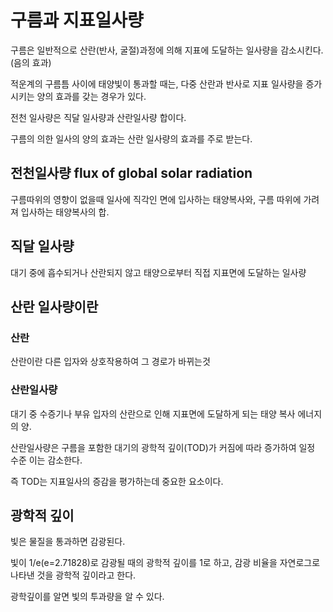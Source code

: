 # 구름과 지표일사량

구름은 일반적으로 산란(반사, 굴절)과정에 의해 지표에 도달하는 일사량을 감소시킨다.(음의 효과)

적운계의 구름틈 사이에 태양빛이 통과할 때는, 다중 산란과 반사로 지표 일사량을 증가시키는 양의 효과를 갖는 경우가 있다.

전천 일사량은 직달 일사량과 산란일사량 합이다. 

구름의 의한 일사의 양의 효과는 산란 일사량의 효과를 주로 받는다.


## 전천일사량 flux of global solar radiation
구름따위의 영향이 없을때 일사에 직각인 면에 입사하는 태양복사와, 구름 따위에 가려져 입사하는 태양복사의 합.

## 직달 일사량
대기 중에 흡수되거나 산란되지 않고 태양으로부터 직접 지표면에 도달하는 일사량


## 산란 일사량이란
### 산란 
산란이란 다른 입자와 상호작용하여 그 경로가 바뀌는것

### 산란일사량
대기 중 수증기나 부유 입자의 산란으로 인해 지표면에 도달하게 되는 태양 복사 에너지의 양. 

산란일사량은 구름을 포함한 대기의 광학적 깊이(TOD)가 커짐에 따라 증가하여 일정 수준 이는 감소한다.

즉 TOD는 지표일사의 증감을 평가하는데 중요한 요소이다.

## 광학적 깊이

빛은 물질을 통과하면 감광된다.

빛이 1/e(e=2.71828)로 감광될 때의 광학적 깊이를 1로 하고, 감광 비율을 자연로그로 나타낸 것을 광학적 깊이라고 한다.

광학깊이를 알면 빛의 투과량을 알 수 있다.



